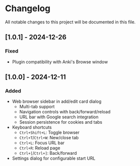 # Changelog

All notable changes to this project will be documented in this file.

## [1.0.1] - 2024-12-26

### Fixed
- Plugin compatibility with Anki's Browse window

## [1.0.0] - 2024-12-11

### Added
- Web browser sidebar in add/edit card dialog
  - Multi-tab support
  - Navigation controls with back/forward/reload
  - URL bar with Google search integration
  - Session persistence for cookies and tabs
- Keyboard shortcuts
  - `Ctrl+Shift+L`: Toggle browser
  - `Ctrl+T`/`Ctrl+W`: New/close tab
  - `Ctrl+L`: Focus URL bar
  - `Ctrl+R`: Reload page
  - `Ctrl+[`/`Ctrl+]`: Back/forward
- Settings dialog for configurable start URL

